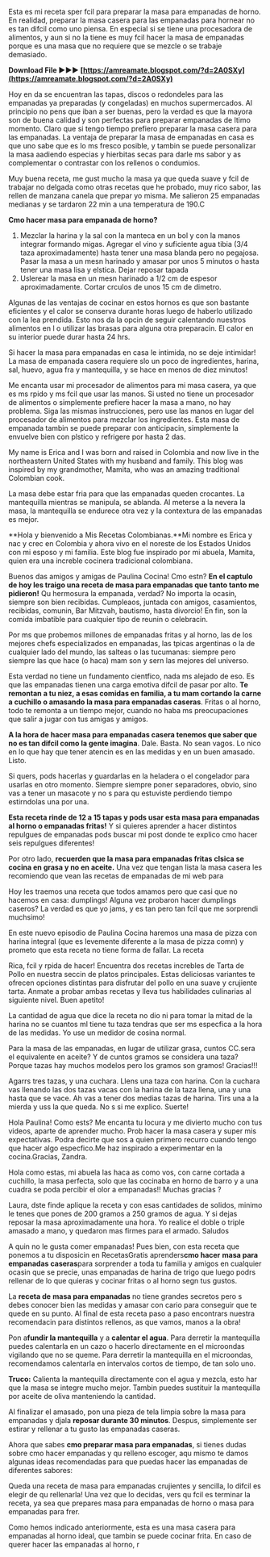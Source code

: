 Esta es mi receta sper fcil para preparar la masa para empanadas de horno. En realidad, preparar la masa casera para las empanadas para hornear no es tan difcil como uno piensa. En especial si se tiene una procesadora de alimentos, y aun si no la tiene es muy fcil hacer la masa de empanadas porque es una masa que no requiere que se mezcle o se trabaje demasiado.
 
**Download File ►►► [https://amreamate.blogspot.com/?d=2A0SXy](https://amreamate.blogspot.com/?d=2A0SXy)**


 
Hoy en da se encuentran las tapas, discos o redondeles para las empanadas ya preparadas (y congeladas) en muchos supermercados. Al principio no pens que iban a ser buenas, pero la verdad es que la mayora son de buena calidad y son perfectas para preparar empanadas de ltimo momento. Claro que si tengo tiempo prefiero preparar la masa casera para las empanadas. La ventaja de preparar la masa de empanadas en casa es que uno sabe que es lo ms fresco posible, y tambin se puede personalizar la masa aadiendo especias y hierbitas secas para darle ms sabor y as complementar o contrastar con los rellenos o condumios.
 
Muy buena receta, me gust mucho la masa ya que queda suave y fcil de trabajar no delgada como otras recetas que he probado, muy rico sabor, las rellen de manzana canela que prepar yo misma. Me salieron 25 empanadas medianas y se tardaron 22 min a una temperatura de 190.C

**Cmo hacer masa para empanada de horno?**

1. Mezclar la harina y la sal con la manteca en un bol y con la manos integrar formando migas. Agregar el vino y suficiente agua tibia (3/4 taza aproximadamente) hasta tener una masa blanda pero no pegajosa. Pasar la masa a un mesn harinado y amasar por unos 5 minutos o hasta tener una masa lisa y elstica. Dejar reposar tapada
2. Uslerear la masa en un mesn harinado a 1/2 cm de espesor aproximadamente. Cortar crculos de unos 15 cm de dimetro.

Algunas de las ventajas de cocinar en estos hornos es que son bastante eficientes y el calor se conserva durante horas luego de haberlo utilizado con la lea prendida. Esto nos da la opcin de seguir calentando nuestros alimentos en l o utilizar las brasas para alguna otra preparacin. El calor en su interior puede durar hasta 24 hrs.
 
Si hacer la masa para empanadas en casa le intimida, no se deje intimidar! La masa de empanada casera requiere slo un poco de ingredientes, harina, sal, huevo, agua fra y mantequilla, y se hace en menos de diez minutos!
 
Me encanta usar mi procesador de alimentos para mi masa casera, ya que es ms rpido y ms fcil que usar las manos. Si usted no tiene un procesador de alimentos o simplemente prefiere hacer la masa a mano, no hay problema. Siga las mismas instrucciones, pero use las manos en lugar del procesador de alimentos para mezclar los ingredientes. Esta masa de empanada tambin se puede preparar con anticipacin, simplemente la envuelve bien con plstico y refrigere por hasta 2 das.
 
My name is Erica and I was born and raised in Colombia and now live in the northeastern United States with my husband and family. This blog was inspired by my grandmother, Mamita, who was an amazing traditional Colombian cook.
 

La masa debe estar fria para que las empanadas queden crocantes. La mantequilla mientras se manipula, se ablanda. Al meterse a la nevera la masa, la mantequilla se endurece otra vez y la contextura de las empanadas es mejor.
 
**Hola y bienvenido a Mis Recetas Colombianas.**Mi nombre es Erica y nac y crec en Colombia y ahora vivo en el noreste de los Estados Unidos con mi esposo y mi familia. Este blog fue inspirado por mi abuela, Mamita, quien era una increble cocinera tradicional colombiana.
 
Buenos das amigos y amigas de Paulina Cocina! Cmo estn? **En el captulo de hoy les traigo una receta de masa para empanadas que tanto tanto me pidieron!** Qu hermosura la empanada, verdad? No importa la ocasin, siempre son bien recibidas. Cumpleaos, juntada con amigos, casamientos, recibidas, comunin, Bar Mitzvah, bautismo, hasta divorcio! En fin, son la comida imbatible para cualquier tipo de reunin o celebracin.
 
Por ms que probemos millones de empanadas fritas y al horno, las de los mejores chefs especializados en empanadas, las tpicas argentinas o la de cualquier lado del mundo, las salteas o las tucumanas: siempre pero siempre las que hace (o haca) mam son y sern las mejores del universo.
 
Esta verdad no tiene un fundamento cientfico, nada ms alejado de eso. Es que las empanadas tienen una carga emotiva difcil de pasar por alto. **Te remontan a tu niez, a esas comidas en familia, a tu mam cortando la carne a cuchillo o amasando la masa para empanadas caseras**. Fritas o al horno, todo te remonta a un tiempo mejor, cuando no haba ms preocupaciones que salir a jugar con tus amigas y amigos.
 
**A la hora de hacer masa para empanadas casera tenemos que saber que no es tan difcil como la gente imagina**. Dale. Basta. No sean vagos. Lo nico en lo que hay que tener atencin es en las medidas y en un buen amasado. Listo.
 
Si quers, pods hacerlas y guardarlas en la heladera o el congelador para usarlas en otro momento. Siempre siempre poner separadores, obvio, sino vas a tener un masacote y no s para qu estuviste perdiendo tiempo estirndolas una por una.
 
**Esta receta rinde de 12 a 15 tapas y pods usar esta masa para empanadas al horno o empanadas fritas!** Y si quieres aprender a hacer distintos repulgues de empanadas pods buscar mi post donde te explico cmo hacer seis repulgues diferentes!
 
Por otro lado, **recuerden que la masa para empanadas fritas clsica se cocina en grasa y no en aceite.** Una vez que tengan lista la masa casera les recomiendo que vean las recetas de empanadas de mi web para
 
Hoy les traemos una receta que todos amamos pero que casi que no hacemos en casa: dumplings! Alguna vez probaron hacer dumplings caseros? La verdad es que yo jams, y es tan pero tan fcil que me sorprendi muchsimo!
 
En este nuevo episodio de Paulina Cocina haremos una masa de pizza con harina integral (que es levemente diferente a la masa de pizza comn) y prometo que esta receta no tiene forma de fallar. La receta
 
Rica, fcil y rpida de hacer! Encuentra dos recetas increbles de Tarta de Pollo en nuestra seccin de platos principales. Estas deliciosas variantes te ofrecen opciones distintas para disfrutar del pollo en una suave y crujiente tarta. Anmate a probar ambas recetas y lleva tus habilidades culinarias al siguiente nivel. Buen apetito!
 
La cantidad de agua que dice la receta no dio ni para tomar la mitad de la harina no se cuantos ml tiene tu taza tendras que ser ms especfica a la hora de las medidas. Yo use un medidor de cosina normal.
 
Para la masa de las empanadas, en lugar de utilizar grasa, cuntos CC.sera el equivalente en aceite?
Y de cuntos gramos se considera una taza? Porque tazas hay muchos modelos pero los gramos son gramos!
Gracias!!!
 
Agarrs tres tazas, y una cuchara. Llens una taza con harina. Con la cuchara vas llenando las dos tazas vacas con la harina de la taza llena, una y una hasta que se vace. Ah vas a tener dos medias tazas de harina. Tirs una a la mierda y uss la que queda. No s si me explico. Suerte!
 
Hola Paulina! Como ests? Me encanta tu locura y me divierto mucho con tus videos, aparte de aprender mucho. Prob hacer la masa casera y super mis expectativas. Podra decirte que sos a quien primero recurro cuando tengo que hacer algo especfico.Me haz inspirado a experimentar en la cocina.Gracias, Zandra.
 
Hola como estas, mi abuela las haca as como vos, con carne cortada a cuchillo, la masa perfecta, solo que las cocinaba en horno de barro y a una cuadra se poda percibir el olor a empanadas!! Muchas gracias ?
 
Laura, dste finde aplique la receta y con esas cantidades de solidos, minimo le tenes que pones de 200 gramos a 250 gramos de agua. Y si dejas reposar la masa aproximadamente una hora.
Yo realice el doble o triple amasado a mano, y quedaron mas firmes para el armado. Saludos
 
A quin no le gusta comer empanadas! Pues bien, con esta receta que ponemos a tu disposicin en RecetasGratis aprenders**cmo hacer** **masa para empanadas caseras**para sorprender a toda tu familia y amigos en cualquier ocasin que se precie, unas empanadas de harina de trigo que luego podrs rellenar de lo que quieras y cocinar fritas o al horno segn tus gustos.
 
La **receta de** **masa para empanadas** no tiene grandes secretos pero s debes conocer bien las medidas y amasar con cario para conseguir que te quede en su punto. Al final de esta receta paso a paso encontrars nuestra recomendacin para distintos rellenos, as que vamos, manos a la obra!
 
Pon a**fundir la mantequilla** y a **calentar el agua**. Para derretir la mantequilla puedes calentarla en un cazo o hacerlo directamente en el microondas vigilando que no se queme. Para derretir la mantequilla en el microondas, recomendamos calentarla en intervalos cortos de tiempo, de tan solo uno.
 
**Truco:** Calienta la mantequilla directamente con el agua y mezcla, esto har que la masa se integre mucho mejor. Tambin puedes sustituir la mantequilla por aceite de oliva manteniendo la cantidad.
 
Al finalizar el amasado, pon una pieza de tela limpia sobre la masa para empanadas y djala **reposar durante 30 minutos**. Despus, simplemente ser estirar y rellenar a tu gusto las empanadas caseras.
 
Ahora que sabes **cmo preparar masa para empanadas**, si tienes dudas sobre cmo hacer empanadas y qu relleno escoger, aqu mismo te damos algunas ideas recomendadas para que puedas hacer las empanadas de diferentes sabores:
 
Queda una receta de masa para empanadas crujientes y sencilla, lo difcil es elegir de qu rellenarla! Una vez que lo decidas, vers qu fcil es terminar la receta, ya sea que prepares masa para empanadas de horno o masa para empanadas para frer.
 
Como hemos indicado anteriormente, esta es una masa casera para empanadas al horno ideal, que tambin se puede cocinar frita. En caso de querer hacer las empanadas al horno, r